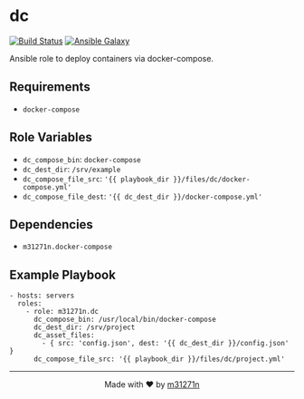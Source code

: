 # dc

[![Build Status](https://travis-ci.org/m31271n/ansible-role-dc.svg?branch=master)](https://travis-ci.org/m31271n/ansible-role-dc)
[![Ansible Galaxy](https://img.shields.io/badge/galaxy-m31271n.dc-blue.svg)](https://galaxy.ansible.com/m31271n/dc)

Ansible role to deploy containers via docker-compose.

## Requirements

+ `docker-compose`

## Role Variables

+ `dc_compose_bin`: `docker-compose`
+ `dc_dest_dir`: `/srv/example`
+ `dc_compose_file_src`: `'{{ playbook_dir }}/files/dc/docker-compose.yml'`
+ `dc_compose_file_dest`: `'{{ dc_dest_dir }}/docker-compose.yml'`

## Dependencies

+ `m31271n.docker-compose`

## Example Playbook

```
- hosts: servers
  roles:
    - role: m31271n.dc
      dc_compose_bin: /usr/local/bin/docker-compose
      dc_dest_dir: /srv/project
      dc_asset_files:
        - { src: 'config.json', dest: '{{ dc_dest_dir }}/config.json' }
      dc_compose_file_src: '{{ playbook_dir }}/files/dc/project.yml'
```

* * *

<p align="center">Made with ❤ by <a href="http://index.m31271n.com">m31271n</a></p>
